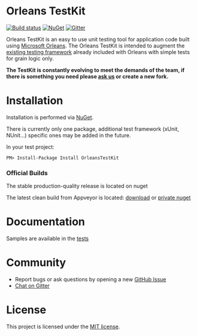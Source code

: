 # Orleans TestKit

[![Build status](https://ci.appveyor.com/api/projects/status/k4crsho9d5vlbcgg/branch/master?svg=true)](https://ci.appveyor.com/project/dsarfati/orleanstestkit/branch/master)
[![NuGet](https://img.shields.io/nuget/v/OrleansTestKit.svg?style=flat)](http://www.nuget.org/packages/OrleansTestKit/)
[![Gitter](https://badges.gitter.im/Join%20Chat.svg)](https://gitter.im/dotnet/orleans?utm_source=badge&utm_medium=badge&utm_campaign=pr-badge)

Orleans TestKit is an easy to use unit testing tool for application code built using [Microsoft Orleans](http://dotnet.github.io/orleans/).
The Orleans TestKit is intended to augment the [existing testing framework](http://dotnet.github.io/orleans/Tutorials/Unit-Testing-Grains.html?q=test) already included with
Orleans with simple tests for grain logic only.

**The TestKit is constantly evolving to meet the demands of the team, if there is something you need please [ask us](https://github.com/OrleansContrib/OrleansTestKit/issues)
or create a new fork.**

Installation
=====

Installation is performed via [NuGet](https://www.nuget.org/packages/OrleansTestKit/). 

There is currently only one package, additional test framework (xUnit, NUnit...) specific ones may be added in the future.

In your test project:
```
PM> Install-Package Install OrleansTestKit
```

### Official Builds

The stable production-quality release is located on nuget

The latest clean build from Appveyor is located: [download](https://ci.appveyor.com/project/dsarfati/orleanstestkit/branch/master/artifacts) or [private nuget](https://ci.appveyor.com/nuget/orleanstestkit)

Documentation
=============

Samples are available in the [tests](https://github.com/OrleansContrib/OrleansTestKit/tree/master/test) 


Community
=====

* Report bugs or ask questions by opening a new [GitHub Issue](https://github.com/OrleansContrib/OrleansTestKit/issues)
* [Chat on Gitter](https://gitter.im/dotnet/orleans)

License
=====
This project is licensed under the [MIT license](https://github.com/dotnet/orleans/blob/master/LICENSE).
